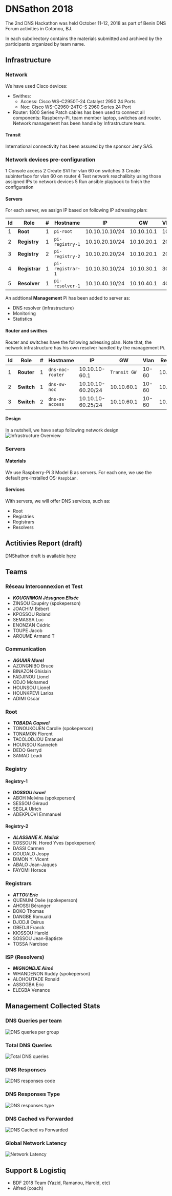 # DNSathon 2018 #

The 2nd DNS Hackathon was held October 11-12, 2018 as part of Benin DNS Forum activities in Cotonou, BJ. 

In each subdirectory contains the materials submitted and archived by the participants organized by team name.

## Infrastructure ##

### Network ###
We have used Cisco devices:
* Swithes:
  - Access: Cisco WS-C2950T-24 Catalyst 2950 24 Ports 
  - Noc: Cisco WS-C2960-24TC-S 2960 Series 24 Port
* Router: 1800 Series
Patch cables has been used to connect all components: Raspberry-Pi, team member laptop, switches and router. Network management has been handle by Infrastructure team. 

#### Transit ####
International connectivity has been assured by the sponsor Jeny SAS.

### Network devices pre-configuration ###
1 Console access
2 Create SVI for vlan 60 on switches
3 Create subinterface for vlan 60 on router
4 Test network reachalibity using those assigned IPs to network devices
5 Run ansible playbook to finish the configuration


#### Servers #####
For each server, we assign IP based on following IP adressing plan:


| Id | Role | # | Hostname | IP | GW | Vlan | Resolvers |
| ----- | --- | ----- | --- | ---- | --- | -- | --- |
| 1 | **Root** | 1 | `pi-root` | 10.10.10.10/24 | 10.10.10.1 | 10 | 10.10.40.10 |
| 2 | **Registry** | 1 | `pi-registry-1` | 10.10.20.10/24 | 10.10.20.1 | 20 | 10.10.40.10 |
| 3 | **Registry** | 2 | `pi-registry-2` | 10.10.20.20/24 | 10.10.20.1 | 20 | 10.10.40.10 |
| 4 | **Registrar** | 1 | `pi-registrar-1` | 10.10.30.10/24 | 10.10.30.1 | 30 | 10.10.40.10 |
| 5 | **Resolver** | 1 | `pi-resolver-1` | 10.10.40.10/24 | 10.10.40.1 | 40 | 127.0.0.1 |

An addtional **Management** Pi has been added to server as:
* DNS resolver (infrastructure)
* Monitoring
* Statistics



#### Router and swithes #####
Router and switches have the following adressing plan. Note that, the network infrastructure has his own resolver handled by the management Pi.


| Id | Role | # | Hostname | IP | GW | Vlan | Resolvers |
| ----- | --- | ----- | --- | ---- | --- | -- | --- |
| 1 | **Router** | 1 | `dns-noc-router` | 10.10.10-60.1 | `Transit GW` | 10-60 | 10.10.60.5 |
| 2 | **Switch** | 1 | `dns-sw-noc` | 10.10.10-60.20/24 | 10.10.60.1 | 10-60 | 10.10.60.5 |
| 3 | **Switch** | 2 | `dns-sw-access` | 10.10.10-60.25/24 | 10.10.60.1 | 10-60 | 10.10.60.5 |



#### Design ####
In a nutshell, we have setup following network design
![Infrastructure Overview](https://raw.githubusercontent.com/AlfredArouna/DNSathon/master/2018/dnsathon.png)


### Servers ###

#### Materials ####
We use Raspberry-Pi 3 Model B as servers. For each one, we use the default pre-installed OS: `Raspbian`. 

#### Services ####
With servers, we will offer DNS services, such as:
* Root
* Registries
* Registrars
* Resolvers


## Actitivies Report (draft) ##
DNShathon draft is available  [here](https://raw.githubusercontent.com/AlfredArouna/DNSathon/master/2018/dnsathon_activities_report_draft.pdf)

## Teams ##

### Réseau Interconnexion et Test ###
* ***KOUGNIMON Jésugnon Elisée***
* ZINSOU Exupéry (spokeperson)
* JOACHIM Bébert
* KPOSSOU Roland
* SEMASSA Luc
* ENONZAN Cédric
* TOUPE Jacob
* AROUME Armand T


### Communication ###
* ***AGUIAR Morel***
* AZONGNIBO Bruce 
* BINAZON Ghislain
* FADJINOU Lionel
* ODJO Mohamed
* HOUNSOU Lionel
* HOUNKPEVI Larios
* ADIMI Oscar 

### Root ####
* ***TOBADA Capwel***
* TONOUKOUEN Carolle (spokeperson)
* TONAMON Florent
* TACOLODJOU Emanuel
* HOUNSOU Kanneteh 
* DEDO Gerryd
* SAMAD Leadi

### Registry ###
#### Registry-1 ####
* ***DOSSOU Israel***
* ABOH Melvina (spokeperson)
* SESSOU Géraud
* SEGLA Ulrich
* ADEKPLOVI Emmanuel

#### Registry-2 ####
* ***ALASSANE K. Malick***
* SOSSOU N. Hored Yves (spokeperson)
* DASSI Carmen
* GOUDALO Jospy
* DIMON Y. Vicent
* ABALO Jean-Jaques
* FAYOMI Horace 

### Registrars ###
* ***ATTOU Eric***
* QUENUM Osée (spokeperson)
* AHOSSI Béranger
* BOKO Thomas
* DANGBE Romuald
* DJODJI Osirus
* GBEDJI Franck
* KIOSSOU Harold
* SOSSOU Jean-Baptiste
* TOSSA Narcisse


### ISP (Resolvers) ###
* ***MIGNONDJE Aimé***
* WHANDENON Ruddy (spokeperson)
* ALOHOUTADE Ronald
* ASSOGBA Eric
* ELEGBA Venance


## Management Collected Stats ##
### DNS Queries per team ###
![DNS queries per group](https://raw.githubusercontent.com/AlfredArouna/DNSathon/master/2018/01_dns_traffic_per_group.png)
### Total DNS Queries ###
![Total DNS queries](https://raw.githubusercontent.com/AlfredArouna/DNSathon/master/2018/02_dns_queries.png)
### DNS Responses ###
![DNS responses code](https://raw.githubusercontent.com/AlfredArouna/DNSathon/master/2018/03_dns_responses.png)
### DNS Responses Type ###
![DNS responses type](https://raw.githubusercontent.com/AlfredArouna/DNSathon/master/2018/04_dns_replies.png)
### DNS Cached vs Forwarded ###
![DNS Cached vs Forwarded](https://raw.githubusercontent.com/AlfredArouna/DNSathon/master/2018/05_dns_cache_forwarded.png)
### Global Network Latency ###
![Network Latency](https://raw.githubusercontent.com/AlfredArouna/DNSathon/master/2018/06_ping_latency.png)

## Support & Logistiq ##
* BDF 2018 Team (Yazid, Ramanou, Harold, etc)
* Alfred (coach)
